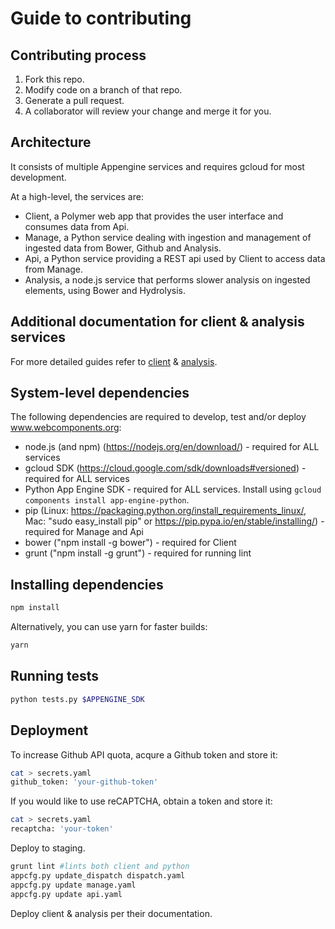 # Guide to contributing

## Contributing process
 1. Fork this repo.
 1. Modify code on a branch of that repo.
 1. Generate a pull request.
 1. A collaborator will review your change and merge it for you.

## Architecture
It consists of multiple Appengine services and requires gcloud for most development.

At a high-level, the services are:
- Client, a Polymer web app that provides the user interface and consumes data from Api.
- Manage, a Python service dealing with ingestion and management of ingested data from Bower, Github and Analysis.
- Api, a Python service providing a REST api used by Client to access data from Manage.
- Analysis, a node.js service that performs slower analysis on ingested elements, using Bower and Hydrolysis.

## Additional documentation for client & analysis services
For more detailed guides refer to [client](client) & [analysis](analysis).

## System-level dependencies
The following dependencies are required to develop, test and/or deploy www.webcomponents.org:
- node.js (and npm) (https://nodejs.org/en/download/) - required for ALL services
- gcloud SDK (https://cloud.google.com/sdk/downloads#versioned) - required for ALL services
- Python App Engine SDK - required for ALL services. Install using `gcloud components install app-engine-python`.
- pip (Linux: https://packaging.python.org/install_requirements_linux/, Mac: "sudo easy_install pip" or https://pip.pypa.io/en/stable/installing/) - required for Manage and Api
- bower ("npm install -g bower") - required for Client
- grunt ("npm install -g grunt") - required for running lint

## Installing dependencies
```bash
npm install
```
Alternatively, you can use yarn for faster builds:
```bash
yarn
```

## Running tests
```bash
python tests.py $APPENGINE_SDK
```

## Deployment
To increase Github API quota, acqure a Github token and store it:
```bash
cat > secrets.yaml
github_token: 'your-github-token'
```

If you would like to use reCAPTCHA, obtain a token and store it:
```bash
cat > secrets.yaml
recaptcha: 'your-token'
```

Deploy to staging.
```bash
grunt lint #lints both client and python
appcfg.py update_dispatch dispatch.yaml
appcfg.py update manage.yaml
appcfg.py update api.yaml
```

Deploy client & analysis per their documentation.
